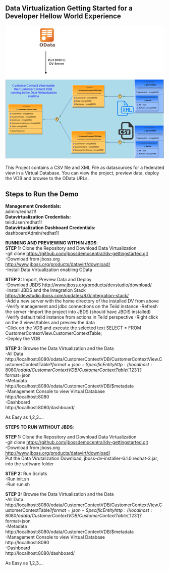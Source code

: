 ## Data Virtualization Getting Started for a Developer Hellow World Experience

![alt text](https://raw.githubusercontent.com/jbossdemocentral/dv-gettingstarted/master/docs/images/dvdemo-gettingstarted2.png "Teiid VDBs")  

This Project contains a CSV file and XML File as datasources for a federated view in a Virtual Database.  You can view the project, preview data, deploy the VDB and browse to the OData URLs.
  
## Steps to Run the Demo

**Management Credentials:**  
admin/redhat1!  
**Datavirtualization Credentials:**  
teiidUser/redhat1!  
**Datavirtualization Dashboard Credentials:**  
dashboardAdmin/redhat1!

**RUNNING AND PREVIEWING WITHIN JBDS**:  
**STEP 1:** Clone the Repository and Download Data Virtualization  
-git clone https://github.com/jbossdemocentral/dv-gettingstarted.git  
-Download from jboss.org http://www.jboss.org/products/datavirt/download/  
-Install Data Virtualization enabling OData  
  
**STEP 2:** Import, Preview Data and Deploy  
-Download JBDS http://www.jboss.org/products/devstudio/download/  
-Install JBDS and the Integration Stack https://devstudio.jboss.com/updates/8.0/integration-stack/  
-Add a new server with the home directory of the installed DV from above  
-Verify management and jdbc connections on the Teiid instance
-Refresh the server
-Import the project into JBDS (should have JBDIS installed)  
-Verify default teiid instance from actions in Teiid perspective
-Right click on the 3 views/tables and preview the data  
-Click on the VDB and execute the selected text SELECT * FROM CustomerContextView.CustomerContextTable;  
-Deploy the VDB  
  
**STEP 3:** Browse the Data Virtualization and the Data  
-All Data  
		http://localhost:8080/odata/CustomerContextVDB/CustomerContextView.CustomerContextTable?$format=json  
-Specific Entity  
		http://localhost:8080/odata/CustomerContextVDB/CustomerContextTable('123')?$format=json   
-Metadata  
		http://localhost:8080/odata/CustomerContextVDB/$metadata     
-Management Console to view Virtual Database  
		http://localhost:8080  
-Dashboard  
		http://localhost:8080/dashboard/  
  
As Easy as 1,2,3....

**STEPS TO RUN WITHOUT JBDS**:  
  
**STEP 1:** Clone the Repository and Download Data Virtualization  
-git clone https://github.com/jbossdemocentral/dv-gettingstarted.git  
-Download from jboss.org http://www.jboss.org/products/datavirt/download/  
Put the Data Virutalization Download, jboss-dv-installer-6.1.0.redhat-3.jar, into the software folder  
  
**STEP 2:** Run Scripts  
-Run init.sh  
-Run run.sh   
  
**STEP 3:** Browse the Data Virtualization and the Data  
-All Data  
		http://localhost:8080/odata/CustomerContextVDB/CustomerContextView.CustomerContextTable?$format=json  
-Specific Entity  
		http://localhost:8080/odata/CustomerContextVDB/CustomerContextTable('123')?$format=json   
-Metadata  
		http://localhost:8080/odata/CustomerContextVDB/$metadata     
-Management Console to view Virtual Database  
		http://localhost:8080  
-Dashboard  
		http://localhost:8080/dashboard/ 
 
As Easy as 1,2,3....

